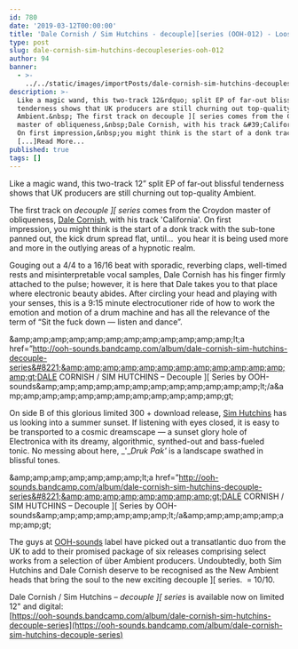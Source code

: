 ```yaml
---
id: 780
date: '2019-03-12T00:00:00'
title: 'Dale Cornish / Sim Hutchins - decouple][series (OOH-012) - Loose Lips'
type: post
slug: dale-cornish-sim-hutchins-decoupleseries-ooh-012
author: 94
banner:
  - >-
    ../../static/images/importPosts/dale-cornish-sim-hutchins-decoupleseries-ooh-012/image780.jpeg
description: >-
  Like a magic wand, this two-track 12&rdquo; split EP of far-out blissful
  tenderness shows that UK producers are still churning out top-quality
  Ambient.&nbsp; The first track on decouple ][ series comes from the Croydon
  master of obliqueness,&nbsp;Dale Cornish, with his track &#39;California&#39;.
  On first impression,&nbsp;you might think is the start of a donk track with
  [...]Read More...
published: true
tags: []
---
```

Like a magic wand, this two-track 12” split EP of far-out blissful tenderness shows that UK producers are still churning out top-quality Ambient. 

The first track on _decouple \]\[ series_ comes from the Croydon master of obliqueness, [Dale Cornish](https://dalecornish.bandcamp.com/), with his track 'California'. On first impression, you might think is the start of a donk track with the sub-tone panned out, the kick drum spread flat, until…  you hear it is being used more and more in the outlying areas of a hypnotic realm.

Gouging out a 4/4 to a 16/16 beat with sporadic, reverbing claps, well-timed rests and misinterpretable vocal samples, Dale Cornish has his finger firmly attached to the pulse; however, it is here that Dale takes you to that place where electronic beauty abides. After circling your head and playing with your senses, this is a 9:15 minute electrocutioner ride of how to work the emotion and motion of a drum machine and has all the relevance of the term of “Sit the fuck down — listen and dance”. 

&amp;amp;amp;amp;amp;amp;amp;amp;amp;amp;amp;amp;amp;lt;a href=&#8221;http://ooh-sounds.bandcamp.com/album/dale-cornish-sim-hutchins-decouple-series&#8221;&amp;amp;amp;amp;amp;amp;amp;amp;amp;amp;amp;amp;amp;gt;DALE CORNISH / SIM HUTCHINS &#8211; Decouple \]\[ Series by OOH-sounds&amp;amp;amp;amp;amp;amp;amp;amp;amp;amp;amp;amp;amp;lt;/a&amp;amp;amp;amp;amp;amp;amp;amp;amp;amp;amp;amp;amp;gt;

  
On side B of this glorious limited 300 + download release, [Sim Hutchins](https://www.residentadvisor.net/dj/simhutchins) has us looking into a summer sunset. If listening with eyes closed, it is easy to be transported to a cosmic dreamscape — a sunset glory hole of Electronica with its dreamy, algorithmic, synthed-out and bass-fueled tonic. No messing about here, _'__Druk Pak'_ is a landscape swathed in blissful tones. 

&amp;amp;amp;amp;amp;amp;amp;amp;lt;a href=&#8221;http://ooh-sounds.bandcamp.com/album/dale-cornish-sim-hutchins-decouple-series&#8221;&amp;amp;amp;amp;amp;amp;amp;amp;gt;DALE CORNISH / SIM HUTCHINS &#8211; Decouple \]\[ Series by OOH-sounds&amp;amp;amp;amp;amp;amp;amp;amp;lt;/a&amp;amp;amp;amp;amp;amp;amp;amp;gt;

The guys at [OOH-sounds](https://ooh-sounds.bandcamp.com) label have picked out a transatlantic duo from the UK to add to their promised package of six releases comprising select works from a selection of über Ambient producers. Undoubtedly, both Sim Hutchins and Dale Cornish deserve to be recognised as the New Ambient heads that bring the soul to the new exciting decouple \]\[ series.  = 10/10.

Dale Cornish / Sim Hutchins – _decouple \]\[ series_ is available now on limited 12" and digital:  
[https://ooh-sounds.bandcamp.com/album/dale-cornish-sim-hutchins-decouple-series](https://ooh-sounds.bandcamp.com/album/dale-cornish-sim-hutchins-decouple-series)